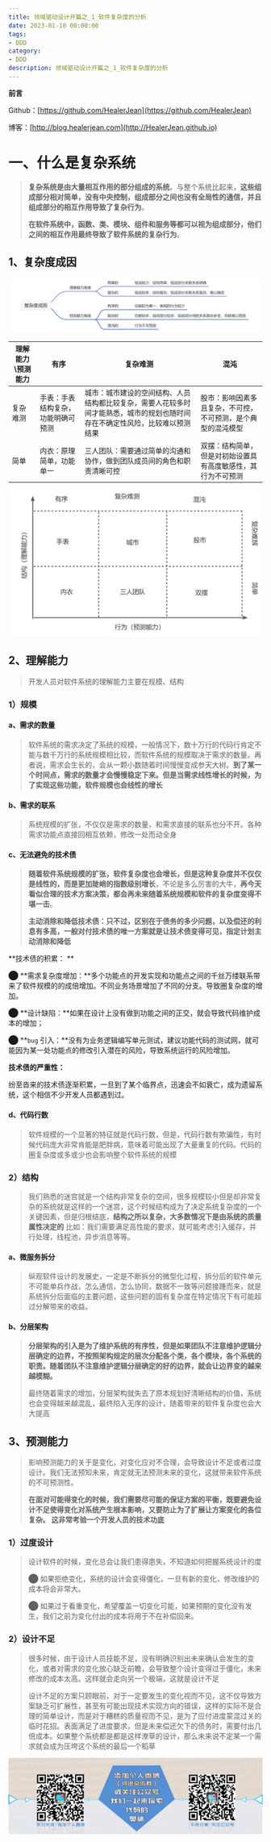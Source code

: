 ```yaml
---
title: 领域驱动设计开篇之_1_软件复杂度的分析
date: 2023-01-10 00:00:00
tags: 
- DDD
category: 
- DDD
description: 领域驱动设计开篇之_1_软件复杂度的分析
---
```


**前言**     

 Github：[https://github.com/HealerJean](https://github.com/HealerJean)         

 博客：[http://blog.healerjean.com](http://HealerJean.github.io)          



# 一、什么是复杂系统

> **复杂系统是由大量相互作用的部分组成的系统**。与整个系统比起来，**这些组成部分相对简单，没有中央控制，组成部分之间也没有全局性的通信，并且组成部分的相互作用导致了复杂行为**。       
>
> **在软件系统中，函数、类、模块、组件和服务等都可以视为组成部分，他们之间的相互作用最终导致了软件系统的复杂行为**。



## 1、复杂度成因

![image-20230110160410751](https://raw.githubusercontent.com/HealerJean/HealerJean.github.io/master/blogImages/image-20230110160410751.png)



| 理解能力\预测能力 | 有序                               | 复杂难测                                                     | 混沌                                                         |
| ----------------- | ---------------------------------- | ------------------------------------------------------------ | ------------------------------------------------------------ |
| 复杂难测          | 手表：手表结构复杂，功能明确可预测 | 城市：城市建设的空间结构、人员结构都比较复杂，需要人花较多时间才能熟悉，城市的规划也随时间存在不确定性风险，比较难以预测结果 | 股市：影响因素多且复杂，不可控，不可预测，是个典型的混沌模型 |
| 简单              | 内衣：原理简单，功能单一           | 三人团队：需要通过简单的沟通和协作，做到团队成员间的角色和职责清晰可控 | 双摆：结构简单，但是对初始设置具有高度敏感性，其行为不可预测 |

![image-20230110160507690](https://raw.githubusercontent.com/HealerJean/HealerJean.github.io/master/blogImages/image-20230110160507690.png)



## 2、理解能力

> 开发人员对软件系统的理解能力主要在规模、结构

### 1）规模

#### a、需求的数量

> 软件系统的需求决定了系统的规模，一般情况下，数十万行的代码行肯定不能与数千万行的系统规模相比较，而软件系统的规模取决于需求的数量。再者说，需求会生长的，会从一颗小数随着时间慢慢变成参天大树。**到了某一个时间点，需求的数量才会慢慢稳定下来。但是当需求线性增长的时候，为了实现这些功能，软件规模也会线性的增长**



#### b、需求的联系

> 系统规模的扩张，不仅仅是需求的数量，和需求直接的联系也分不开。各种需求功能点直接回相互依赖，修改一处而动全身



#### c、无法避免的技术债

> **随着软件系统规模的扩张，软件复杂度也会增长，但是这种复杂度并不仅仅是线性的，而是更加陡峭的指数级别增长**，不论是多么厉害的大牛，**再今天看似合理的技术方案决策，都会再未来随着系统规模和软件的复杂度变得不堪一击**。     
>
> **主动消除和降低技术债：只不过，区别在于债务的多少问题，以及偿还的利息有多高，一般对付技术债的唯一方案就是让技术债变得可见，指定计划主动消除和降低**       



**技术债的积累： **   

⬤ **需求复杂度增加：**多个功能点的开发实现和功能点之间的千丝万缕联系带来了软件规模的的成倍增加。不同业务场景增加了不同的分支。导致圈复杂度的增加。                

⬤ **设计缺陷：**如果在设计上没有做到功能之间的正交，就会导致代码维护成本的增加；       

⬤ **`bug` 引入：**没有为业务逻辑编写单元测试，建议功能代码的测试网，就可能因为某一处功能点的修改引入潜在的风险，导致系统运行的风险增加。        



**技术债的严重性：**

纷至沓来的技术债逐渐积累，一旦到了某个临界点，迅速会不如衰亡，成为遗留系统，这个相信不少开发人员都遇到过。



#### d、代码行数

> 软件规模的一个显著的特征就是代码行数，但是，代码行数有欺骗性，有时候代码庞大非常肯能是肥胖病，意味着可能出现了大量重复的代码。代码的圈复杂度或多或少也会影响整个软件系统的规模
>



### 2）结构

> 我们熟悉的迷宫就是一个结构非常复杂的空间，很多规模较小但是却非常复杂的系统就是这样的一个迷宫，这个时候结构成为了决定系统复杂度的一个关键因素，但是归根结底，**结构之所以复杂，大多数情况下是由系统的质量属性决定的** 比如：我们需要满足高性能的要求，就可能考虑引入缓存，并行处理，线程池，异步消息等等。



#### a、微服务拆分

> 纵观软件设计的发展史，一定是不断拆分的微型化过程，拆分后的软件单元不可能单兵作战，怎么通信，怎么协同，数据不一致等问题接踵而来，就是系统拆分后面临的主要问题，这些问题的固有复杂度在特定情况下有可能超过分解带来的收益。



#### b、分层架构

> **分层架构的引入是为了维护系统的有序性，但是如果团队不注意维护逻辑分层确定的边界，不按照架构规定的层次分配各个类，各个模块，各个系统的职责。随着团队不注意维护逻辑分层确定的好的边界，就会让边界变的越来越模糊。**     
>
> 最终随着需求的增加，分层架构就失去了原本规划好清晰结构的价值，系统也会变得越来越混乱，最终陷入无序的设计，随着带来的软件复杂度也会大大提高



## 3、预测能力

> 影响预测能力的关于是变化，对变化应对不合理，会导致设计不足或者过度设计。我们无法预知未来，肯定就无法预测未来的变化，这就带来软件系统的不可预测性。    
>
> **在面对可能得变化的时候，我们需要尽可能的保证方案的平衡，既要避免设计不足使得变化对系统产生根本影响，又要防止为了扩展让方案变化的各位复杂。  这非常考验一个开发人员的技术功底**



### 1）过度设计

> 设计软件的时候，变化总会让我们患得患失，不知道如何把握系统设计的度      
>
> ⬤ 如果拒绝变化，系统的设计会变得僵化，一旦有新的变化，修改维护的成本将会非常大。    
>
> ⬤ 如果过于看重变化，希望覆盖一切变化可能，如果预期的变化没有发生，我们之前为变化付出的成本将用于不在补偿回来。



### 2）设计不足

> 很多时候，由于设计人员技能不足，没有明确识别出未来确认会发生的变化，或者对需求的变化放心缺乏前瞻，会导致整个设计变得过于僵化，未来修改的成本太高。这样就会走向另一个极端，这就是设计不足      
>
> 设计不足的方案只顾眼前，对于一定要发生的变化视而不见，这不仅导致方案缺乏可扩展性，甚至有可能出现技术实现方向的错误，这样的实际不是合理的简单设计，而是对于糟糕的质量视而不见，是为了应付进度蒙混过关的临时花招。表面满足了进度要求，但是未来偿还欠下的债务时，需要付出几倍成本。如果整个系统都是都是这样潦草的设计，那么未来说不定某一个需求就会成为压垮这个系统的最后一个稻草









![ContactAuthor](https://raw.githubusercontent.com/HealerJean/HealerJean.github.io/master/assets/img/artical_bottom.jpg)



<!-- Gitalk 评论 start  -->

<link rel="stylesheet" href="https://unpkg.com/gitalk/dist/gitalk.css">

<script src="https://unpkg.com/gitalk@latest/dist/gitalk.min.js"></script> 
<div id="gitalk-container"></div>    
 <script type="text/javascript">
    var gitalk = new Gitalk({
		clientID: `1d164cd85549874d0e3a`,
		clientSecret: `527c3d223d1e6608953e835b547061037d140355`,
		repo: `HealerJean.github.io`,
		owner: 'HealerJean',
		admin: ['HealerJean'],
		id: 'kYKWIOspPT814cxQ',
    });
    gitalk.render('gitalk-container');
</script> 




<!-- Gitalk end -->



